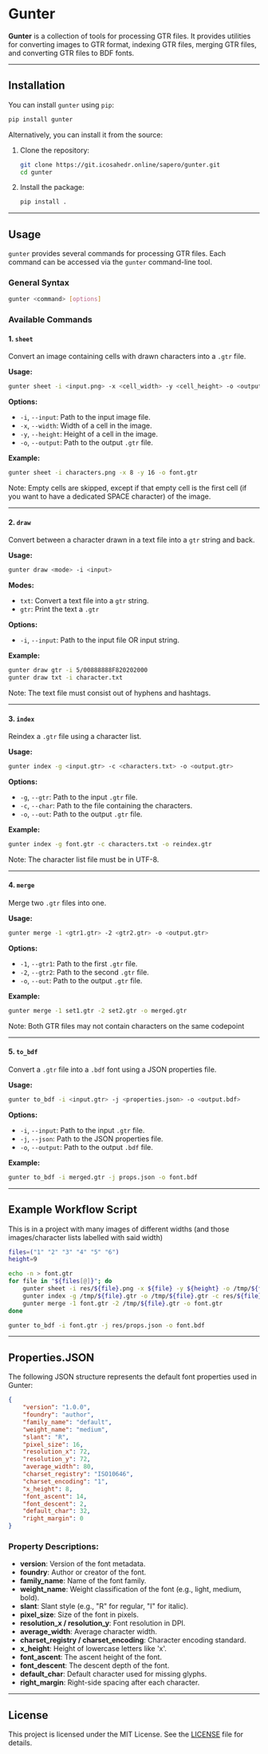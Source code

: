 # Gunter

**Gunter** is a collection of tools for processing GTR files. It provides utilities for converting images to GTR format, indexing GTR files, merging GTR files, and converting GTR files to BDF fonts.

---

## Installation

You can install `gunter` using `pip`:

```bash
pip install gunter
```

Alternatively, you can install it from the source:

1. Clone the repository:
   ```bash
   git clone https://git.icosahedr.online/sapero/gunter.git
   cd gunter
   ```

2. Install the package:
   ```bash
   pip install .
   ```

---

## Usage

`gunter` provides several commands for processing GTR files. Each command can be accessed via the `gunter` command-line tool.

### General Syntax
```bash
gunter <command> [options]
```

### Available Commands

#### 1. **`sheet`**
Convert an image containing cells with drawn characters into a `.gtr` file.

**Usage:**
```bash
gunter sheet -i <input.png> -x <cell_width> -y <cell_height> -o <output.gtr>
```

**Options:**
- `-i`, `--input`: Path to the input image file.
- `-x`, `--width`: Width of a cell in the image.
- `-y`, `--height`: Height of a cell in the image.
- `-o`, `--output`: Path to the output `.gtr` file.

**Example:**
```bash
gunter sheet -i characters.png -x 8 -y 16 -o font.gtr
```

Note: Empty cells are skipped, except if that empty cell is the first cell (if you want to have a dedicated SPACE character) of the image.

---

#### 2. **`draw`**
Convert between a character drawn in a text file into a `gtr` string and back.

**Usage:**
```bash
gunter draw <mode> -i <input>
```

**Modes:**
- `txt`: Convert a text file into a `gtr` string.
- `gtr`: Print the text a `.gtr` 

**Options:**
- `-i`, `--input`: Path to the input file OR input string.

**Example:**
```bash
gunter draw gtr -i 5/00888888F820202000
gunter draw txt -i character.txt
```

Note: The text file must consist out of hyphens and hashtags.

---

#### 3. **`index`**
Reindex a `.gtr` file using a character list.

**Usage:**
```bash
gunter index -g <input.gtr> -c <characters.txt> -o <output.gtr>
```

**Options:**
- `-g`, `--gtr`: Path to the input `.gtr` file.
- `-c`, `--char`: Path to the file containing the characters.
- `-o`, `--out`: Path to the output `.gtr` file.

**Example:**
```bash
gunter index -g font.gtr -c characters.txt -o reindex.gtr
```

Note: The character list file must be in UTF-8.

---

#### 4. **`merge`**
Merge two `.gtr` files into one.

**Usage:**
```bash
gunter merge -1 <gtr1.gtr> -2 <gtr2.gtr> -o <output.gtr>
```

**Options:**
- `-1`, `--gtr1`: Path to the first `.gtr` file.
- `-2`, `--gtr2`: Path to the second `.gtr` file.
- `-o`, `--out`: Path to the output `.gtr` file.

**Example:**
```bash
gunter merge -1 set1.gtr -2 set2.gtr -o merged.gtr
```

Note: Both GTR files may not contain characters on the same codepoint

---

#### 5. **`to_bdf`**
Convert a `.gtr` file into a `.bdf` font using a JSON properties file.

**Usage:**
```bash
gunter to_bdf -i <input.gtr> -j <properties.json> -o <output.bdf>
```

**Options:**
- `-i`, `--input`: Path to the input `.gtr` file.
- `-j`, `--json`: Path to the JSON properties file.
- `-o`, `--output`: Path to the output `.bdf` file.

**Example:**
```bash
gunter to_bdf -i merged.gtr -j props.json -o font.bdf
```

---

## Example Workflow Script

This is in a project with many images of different widths (and those images/character lists labelled with said width)

```bash
files=("1" "2" "3" "4" "5" "6")
height=9

echo -n > font.gtr
for file in "${files[@]}"; do
	gunter sheet -i res/${file}.png -x ${file} -y ${height} -o /tmp/${file}.gtr
	gunter index -g /tmp/${file}.gtr -o /tmp/${file}.gtr -c res/${file}.txt
	gunter merge -1 font.gtr -2 /tmp/${file}.gtr -o font.gtr
done

gunter to_bdf -i font.gtr -j res/props.json -o font.bdf
```

---

## Properties.JSON

The following JSON structure represents the default font properties used in Gunter:

```json
{
    "version": "1.0.0",
    "foundry": "author",
    "family_name": "default",
    "weight_name": "medium",
    "slant": "R",
    "pixel_size": 16,
    "resolution_x": 72,
    "resolution_y": 72,
    "average_width": 80,
    "charset_registry": "ISO10646",
    "charset_encoding": "1",
    "x_height": 8,
    "font_ascent": 14,
    "font_descent": 2,
    "default_char": 32,
    "right_margin": 0
}
```

### Property Descriptions:
- **version**: Version of the font metadata.
- **foundry**: Author or creator of the font.
- **family_name**: Name of the font family.
- **weight_name**: Weight classification of the font (e.g., light, medium, bold).
- **slant**: Slant style (e.g., "R" for regular, "I" for italic).
- **pixel_size**: Size of the font in pixels.
- **resolution_x / resolution_y**: Font resolution in DPI.
- **average_width**: Average character width.
- **charset_registry / charset_encoding**: Character encoding standard.
- **x_height**: Height of lowercase letters like 'x'.
- **font_ascent**: The ascent height of the font.
- **font_descent**: The descent depth of the font.
- **default_char**: Default character used for missing glyphs.
- **right_margin**: Right-side spacing after each character.

---

## License

This project is licensed under the MIT License. See the [LICENSE](LICENSE) file for details.
